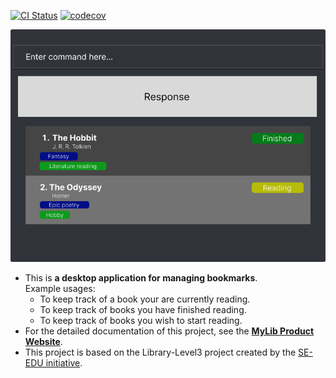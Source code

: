 [![CI Status](https://github.com/AY2223S2-CS2103T-T13-4/tp/actions/workflows/gradle.yml/badge.svg)](https://github.com/AY2223S2-CS2103T-T13-4/tp/actions/)
[![codecov](https://codecov.io/gh/AY2223S2-CS2103T-T13-4/tp/branch/master/graph/badge.svg?token=BR0O1FQK5K)](https://codecov.io/gh/AY2223S2-CS2103T-T13-4/tp)

![Ui](docs/images/Ui.png)

* This is **a desktop application for managing bookmarks**.<br>
  Example usages:
  * To keep track of a book your are currently reading.
  * To keep track of books you have finished reading.
  * To keep track of books you wish to start reading.
* For the detailed documentation of this project, see the **[MyLib Product Website](https://ay2223s2-cs2103t-t13-4.github.io/tp/)**.
* This project is based on the Library-Level3 project created by the [SE-EDU initiative](https://se-education.org).
